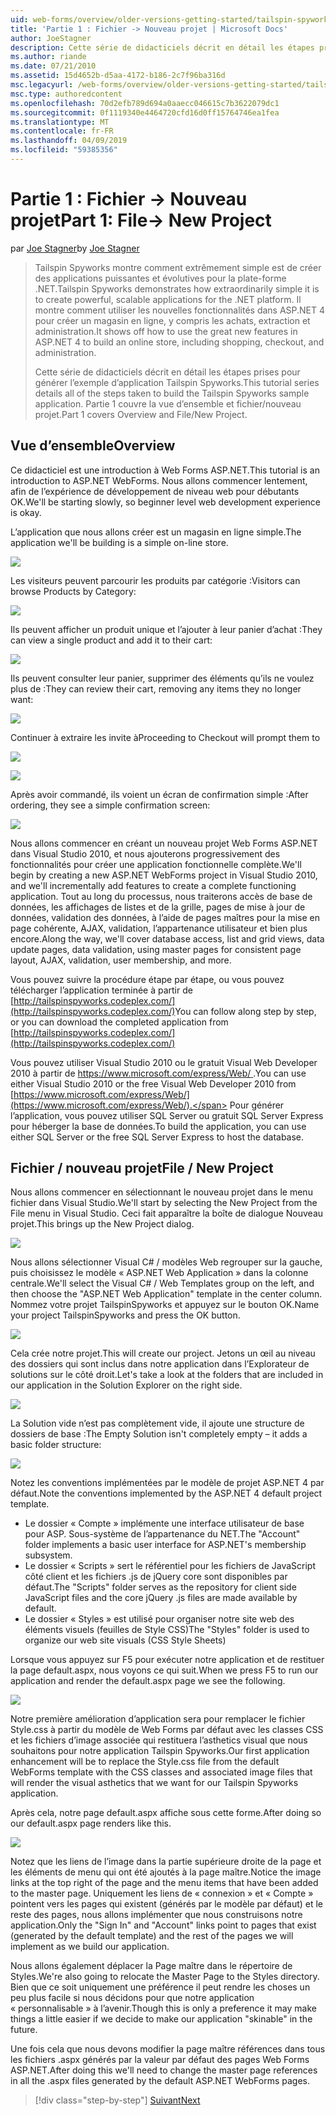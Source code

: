 ```yaml
---
uid: web-forms/overview/older-versions-getting-started/tailspin-spyworks/tailspin-spyworks-part-1
title: 'Partie 1 : Fichier -> Nouveau projet | Microsoft Docs'
author: JoeStagner
description: Cette série de didacticiels décrit en détail les étapes prises pour générer l’exemple d’application Tailspin Spyworks. Partie 1 couvre la vue d’ensemble et fichier/nouveau projet.
ms.author: riande
ms.date: 07/21/2010
ms.assetid: 15d4652b-d5aa-4172-b186-2c7f96ba316d
msc.legacyurl: /web-forms/overview/older-versions-getting-started/tailspin-spyworks/tailspin-spyworks-part-1
msc.type: authoredcontent
ms.openlocfilehash: 70d2efb789d694a0aaecc046615c7b3622079dc1
ms.sourcegitcommit: 0f1119340e4464720cfd16d0ff15764746ea1fea
ms.translationtype: MT
ms.contentlocale: fr-FR
ms.lasthandoff: 04/09/2019
ms.locfileid: "59385356"
---
```

# <a name="part-1-file--new-project"></a><span data-ttu-id="03d32-104">Partie 1 : Fichier -> Nouveau projet</span><span class="sxs-lookup"><span data-stu-id="03d32-104">Part 1: File-> New Project</span></span>

<span data-ttu-id="03d32-105">par [Joe Stagner](https://github.com/JoeStagner)</span><span class="sxs-lookup"><span data-stu-id="03d32-105">by [Joe Stagner](https://github.com/JoeStagner)</span></span>

> <span data-ttu-id="03d32-106">Tailspin Spyworks montre comment extrêmement simple est de créer des applications puissantes et évolutives pour la plate-forme .NET.</span><span class="sxs-lookup"><span data-stu-id="03d32-106">Tailspin Spyworks demonstrates how extraordinarily simple it is to create powerful, scalable applications for the .NET platform.</span></span> <span data-ttu-id="03d32-107">Il montre comment utiliser les nouvelles fonctionnalités dans ASP.NET 4 pour créer un magasin en ligne, y compris les achats, extraction et administration.</span><span class="sxs-lookup"><span data-stu-id="03d32-107">It shows off how to use the great new features in ASP.NET 4 to build an online store, including shopping, checkout, and administration.</span></span>
> 
> <span data-ttu-id="03d32-108">Cette série de didacticiels décrit en détail les étapes prises pour générer l’exemple d’application Tailspin Spyworks.</span><span class="sxs-lookup"><span data-stu-id="03d32-108">This tutorial series details all of the steps taken to build the Tailspin Spyworks sample application.</span></span> <span data-ttu-id="03d32-109">Partie 1 couvre la vue d’ensemble et fichier/nouveau projet.</span><span class="sxs-lookup"><span data-stu-id="03d32-109">Part 1 covers Overview and File/New Project.</span></span>


## <a id="_Toc260221666"></a>  <span data-ttu-id="03d32-110">Vue d’ensemble</span><span class="sxs-lookup"><span data-stu-id="03d32-110">Overview</span></span>

<span data-ttu-id="03d32-111">Ce didacticiel est une introduction à Web Forms ASP.NET.</span><span class="sxs-lookup"><span data-stu-id="03d32-111">This tutorial is an introduction to ASP.NET WebForms.</span></span> <span data-ttu-id="03d32-112">Nous allons commencer lentement, afin de l’expérience de développement de niveau web pour débutants OK.</span><span class="sxs-lookup"><span data-stu-id="03d32-112">We'll be starting slowly, so beginner level web development experience is okay.</span></span>

<span data-ttu-id="03d32-113">L’application que nous allons créer est un magasin en ligne simple.</span><span class="sxs-lookup"><span data-stu-id="03d32-113">The application we'll be building is a simple on-line store.</span></span>

![](tailspin-spyworks-part-1/_static/image1.jpg)


<span data-ttu-id="03d32-114">Les visiteurs peuvent parcourir les produits par catégorie :</span><span class="sxs-lookup"><span data-stu-id="03d32-114">Visitors can browse Products by Category:</span></span>

![](tailspin-spyworks-part-1/_static/image2.jpg)

<span data-ttu-id="03d32-115">Ils peuvent afficher un produit unique et l’ajouter à leur panier d’achat :</span><span class="sxs-lookup"><span data-stu-id="03d32-115">They can view a single product and add it to their cart:</span></span>

![](tailspin-spyworks-part-1/_static/image3.jpg)

<span data-ttu-id="03d32-116">Ils peuvent consulter leur panier, supprimer des éléments qu’ils ne voulez plus de :</span><span class="sxs-lookup"><span data-stu-id="03d32-116">They can review their cart, removing any items they no longer want:</span></span>

![](tailspin-spyworks-part-1/_static/image4.jpg)

<span data-ttu-id="03d32-117">Continuer à extraire les invite à</span><span class="sxs-lookup"><span data-stu-id="03d32-117">Proceeding to Checkout will prompt them to</span></span>

![](tailspin-spyworks-part-1/_static/image5.jpg)

![](tailspin-spyworks-part-1/_static/image6.jpg)

<span data-ttu-id="03d32-118">Après avoir commandé, ils voient un écran de confirmation simple :</span><span class="sxs-lookup"><span data-stu-id="03d32-118">After ordering, they see a simple confirmation screen:</span></span>

![](tailspin-spyworks-part-1/_static/image7.jpg)


<span data-ttu-id="03d32-119">Nous allons commencer en créant un nouveau projet Web Forms ASP.NET dans Visual Studio 2010, et nous ajouterons progressivement des fonctionnalités pour créer une application fonctionnelle complète.</span><span class="sxs-lookup"><span data-stu-id="03d32-119">We'll begin by creating a new ASP.NET WebForms project in Visual Studio 2010, and we'll incrementally add features to create a complete functioning application.</span></span> <span data-ttu-id="03d32-120">Tout au long du processus, nous traiterons accès de base de données, les affichages de listes et de la grille, pages de mise à jour de données, validation des données, à l’aide de pages maîtres pour la mise en page cohérente, AJAX, validation, l’appartenance utilisateur et bien plus encore.</span><span class="sxs-lookup"><span data-stu-id="03d32-120">Along the way, we'll cover database access, list and grid views, data update pages, data validation, using master pages for consistent page layout, AJAX, validation, user membership, and more.</span></span>

<span data-ttu-id="03d32-121">Vous pouvez suivre la procédure étape par étape, ou vous pouvez télécharger l’application terminée à partir de [http://tailspinspyworks.codeplex.com/](http://tailspinspyworks.codeplex.com/)</span><span class="sxs-lookup"><span data-stu-id="03d32-121">You can follow along step by step, or you can download the completed application from [http://tailspinspyworks.codeplex.com/](http://tailspinspyworks.codeplex.com/)</span></span>

<span data-ttu-id="03d32-122">Vous pouvez utiliser Visual Studio 2010 ou le gratuit Visual Web Developer 2010 à partir de [ https://www.microsoft.com/express/Web/ ](https://www.microsoft.com/express/Web/).</span><span class="sxs-lookup"><span data-stu-id="03d32-122">You can use either Visual Studio 2010 or the free Visual Web Developer 2010 from [https://www.microsoft.com/express/Web/](https://www.microsoft.com/express/Web/).</span></span> <span data-ttu-id="03d32-123">Pour générer l’application, vous pouvez utiliser SQL Server ou gratuit SQL Server Express pour héberger la base de données.</span><span class="sxs-lookup"><span data-stu-id="03d32-123">To build the application, you can use either SQL Server or the free SQL Server Express to host the database.</span></span>

## <a id="_Toc260221667"></a>  <span data-ttu-id="03d32-124">Fichier / nouveau projet</span><span class="sxs-lookup"><span data-stu-id="03d32-124">File / New Project</span></span>

<span data-ttu-id="03d32-125">Nous allons commencer en sélectionnant le nouveau projet dans le menu fichier dans Visual Studio.</span><span class="sxs-lookup"><span data-stu-id="03d32-125">We'll start by selecting the New Project from the File menu in Visual Studio.</span></span> <span data-ttu-id="03d32-126">Ceci fait apparaître la boîte de dialogue Nouveau projet.</span><span class="sxs-lookup"><span data-stu-id="03d32-126">This brings up the New Project dialog.</span></span>

![](tailspin-spyworks-part-1/_static/image8.jpg)

<span data-ttu-id="03d32-127">Nous allons sélectionner Visual C# / modèles Web regrouper sur la gauche, puis choisissez le modèle « ASP.NET Web Application » dans la colonne centrale.</span><span class="sxs-lookup"><span data-stu-id="03d32-127">We'll select the Visual C# / Web Templates group on the left, and then choose the "ASP.NET Web Application" template in the center column.</span></span> <span data-ttu-id="03d32-128">Nommez votre projet TailspinSpyworks et appuyez sur le bouton OK.</span><span class="sxs-lookup"><span data-stu-id="03d32-128">Name your project TailspinSpyworks and press the OK button.</span></span>

![](tailspin-spyworks-part-1/_static/image9.jpg)

<span data-ttu-id="03d32-129">Cela crée notre projet.</span><span class="sxs-lookup"><span data-stu-id="03d32-129">This will create our project.</span></span> <span data-ttu-id="03d32-130">Jetons un œil au niveau des dossiers qui sont inclus dans notre application dans l’Explorateur de solutions sur le côté droit.</span><span class="sxs-lookup"><span data-stu-id="03d32-130">Let's take a look at the folders that are included in our application in the Solution Explorer on the right side.</span></span>

![](tailspin-spyworks-part-1/_static/image10.jpg)

<span data-ttu-id="03d32-131">La Solution vide n’est pas complètement vide, il ajoute une structure de dossiers de base :</span><span class="sxs-lookup"><span data-stu-id="03d32-131">The Empty Solution isn't completely empty – it adds a basic folder structure:</span></span>

![](tailspin-spyworks-part-1/_static/image1.png)

<span data-ttu-id="03d32-132">Notez les conventions implémentées par le modèle de projet ASP.NET 4 par défaut.</span><span class="sxs-lookup"><span data-stu-id="03d32-132">Note the conventions implemented by the ASP.NET 4 default project template.</span></span>

- <span data-ttu-id="03d32-133">Le dossier « Compte » implémente une interface utilisateur de base pour ASP. Sous-système de l’appartenance du NET.</span><span class="sxs-lookup"><span data-stu-id="03d32-133">The "Account" folder implements a basic user interface for ASP.NET's membership subsystem.</span></span>
- <span data-ttu-id="03d32-134">Le dossier « Scripts » sert le référentiel pour les fichiers de JavaScript côté client et les fichiers .js de jQuery core sont disponibles par défaut.</span><span class="sxs-lookup"><span data-stu-id="03d32-134">The "Scripts" folder serves as the repository for client side JavaScript files and the core jQuery .js files are made available by default.</span></span>
- <span data-ttu-id="03d32-135">Le dossier « Styles » est utilisé pour organiser notre site web des éléments visuels (feuilles de Style CSS)</span><span class="sxs-lookup"><span data-stu-id="03d32-135">The "Styles" folder is used to organize our web site visuals (CSS Style Sheets)</span></span>

<span data-ttu-id="03d32-136">Lorsque vous appuyez sur F5 pour exécuter notre application et de restituer la page default.aspx, nous voyons ce qui suit.</span><span class="sxs-lookup"><span data-stu-id="03d32-136">When we press F5 to run our application and render the default.aspx page we see the following.</span></span>

![](tailspin-spyworks-part-1/_static/image11.jpg)

<span data-ttu-id="03d32-137">Notre première amélioration d’application sera pour remplacer le fichier Style.css à partir du modèle de Web Forms par défaut avec les classes CSS et les fichiers d’image associée qui restituera l’asthetics visual que nous souhaitons pour notre application Tailspin Spyworks.</span><span class="sxs-lookup"><span data-stu-id="03d32-137">Our first application enhancement will be to replace the Style.css file from the default WebForms template with the CSS classes and associated image files that will render the visual asthetics that we want for our Tailspin Spyworks application.</span></span>

<span data-ttu-id="03d32-138">Après cela, notre page default.aspx affiche sous cette forme.</span><span class="sxs-lookup"><span data-stu-id="03d32-138">After doing so our default.aspx page renders like this.</span></span>

![](tailspin-spyworks-part-1/_static/image12.jpg)

<span data-ttu-id="03d32-139">Notez que les liens de l’image dans la partie supérieure droite de la page et les éléments de menu qui ont été ajoutés à la page maître.</span><span class="sxs-lookup"><span data-stu-id="03d32-139">Notice the image links at the top right of the page and the menu items that have been added to the master page.</span></span> <span data-ttu-id="03d32-140">Uniquement les liens de « connexion » et « Compte » pointent vers les pages qui existent (générés par le modèle par défaut) et le reste des pages, nous allons implémenter que nous construisons notre application.</span><span class="sxs-lookup"><span data-stu-id="03d32-140">Only the "Sign In" and "Account" links point to pages that exist (generated by the default template) and the rest of the pages we will implement as we build our application.</span></span>

<span data-ttu-id="03d32-141">Nous allons également déplacer la Page maître dans le répertoire de Styles.</span><span class="sxs-lookup"><span data-stu-id="03d32-141">We're also going to relocate the Master Page to the Styles directory.</span></span> <span data-ttu-id="03d32-142">Bien que ce soit uniquement une préférence il peut rendre les choses un peu plus facile si nous décidons pour que notre application « personnalisable » à l’avenir.</span><span class="sxs-lookup"><span data-stu-id="03d32-142">Though this is only a preference it may make things a little easier if we decide to make our application "skinable" in the future.</span></span>

<span data-ttu-id="03d32-143">Une fois cela que nous devons modifier la page maître références dans tous les fichiers .aspx générés par la valeur par défaut des pages Web Forms ASP.NET.</span><span class="sxs-lookup"><span data-stu-id="03d32-143">After doing this we'll need to change the master page references in all the .aspx files generated by the default ASP.NET WebForms pages.</span></span>

> [!div class="step-by-step"]
> [<span data-ttu-id="03d32-144">Suivant</span><span class="sxs-lookup"><span data-stu-id="03d32-144">Next</span></span>](tailspin-spyworks-part-2.md)

